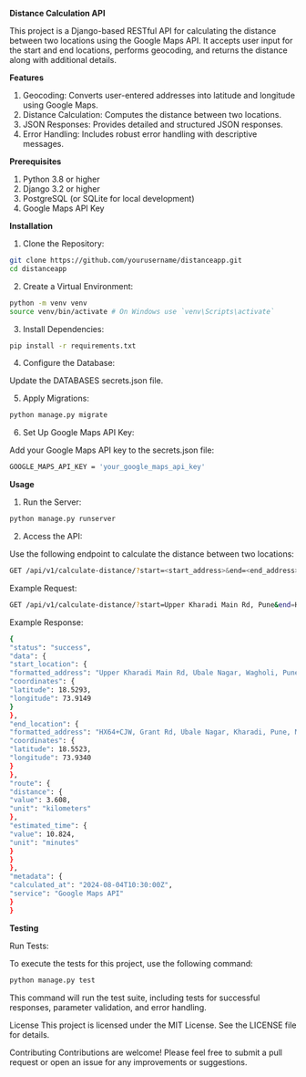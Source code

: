 **Distance Calculation API**

This project is a Django-based RESTful API for calculating the distance between two locations using the Google Maps API. It accepts user input for the start and end locations, performs geocoding, and returns the distance along with additional details.

**Features**
1. Geocoding: Converts user-entered addresses into latitude and longitude using Google Maps.
2. Distance Calculation: Computes the distance between two locations.
3. JSON Responses: Provides detailed and structured JSON responses.
4. Error Handling: Includes robust error handling with descriptive messages.

**Prerequisites**
1. Python 3.8 or higher
2. Django 3.2 or higher
3. PostgreSQL (or SQLite for local development)
4. Google Maps API Key

**Installation**
1. Clone the Repository:

```bash
git clone https://github.com/yourusername/distanceapp.git
cd distanceapp
```

2. Create a Virtual Environment:

```bash
python -m venv venv
source venv/bin/activate # On Windows use `venv\Scripts\activate`
```

3. Install Dependencies:

```bash
pip install -r requirements.txt
```

4. Configure the Database:

Update the DATABASES secrets.json file.

5. Apply Migrations:

```bash
python manage.py migrate
```

6. Set Up Google Maps API Key:

Add your Google Maps API key to the secrets.json file:

```bash
GOOGLE_MAPS_API_KEY = 'your_google_maps_api_key'
```

**Usage**

1. Run the Server:

```bash
python manage.py runserver
```

2. Access the API:

Use the following endpoint to calculate the distance between two locations:

```bash
GET /api/v1/calculate-distance/?start=<start_address>&end=<end_address>
```

Example Request:

```bash
GET /api/v1/calculate-distance/?start=Upper Kharadi Main Rd, Pune&end=HX64+CJW, Pune
```

Example Response:

```bash
{
"status": "success",
"data": {
"start_location": {
"formatted_address": "Upper Kharadi Main Rd, Ubale Nagar, Wagholi, Pune, Maharashtra 412207, India",
"coordinates": {
"latitude": 18.5293,
"longitude": 73.9149
}
},
"end_location": {
"formatted_address": "HX64+CJW, Grant Rd, Ubale Nagar, Kharadi, Pune, Maharashtra 412207, India",
"coordinates": {
"latitude": 18.5523,
"longitude": 73.9340
}
},
"route": {
"distance": {
"value": 3.608,
"unit": "kilometers"
},
"estimated_time": {
"value": 10.824,
"unit": "minutes"
}
}
},
"metadata": {
"calculated_at": "2024-08-04T10:30:00Z",
"service": "Google Maps API"
}
}
```

**Testing**

Run Tests:

To execute the tests for this project, use the following command:

```bash
python manage.py test
```

This command will run the test suite, including tests for successful responses, parameter validation, and error handling.

License
This project is licensed under the MIT License. See the LICENSE file for details.

Contributing
Contributions are welcome! Please feel free to submit a pull request or open an issue for any improvements or suggestions.
